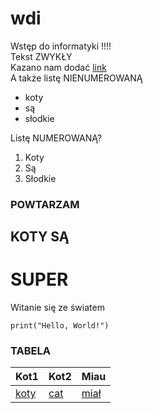 # wdi
Wstęp do informatyki
!!!!\
Tekst ZWYKŁY\
Kazano nam dodać [link](https://en.wikipedia.org/wiki/Cat)\
A także listę NIENUMEROWANĄ
- koty
- są
- słodkie

Listę NUMEROWANĄ?
1. Koty
2. Są
3. Słodkie

### POWTARZAM
## KOTY SĄ
# SUPER

Witanie się ze światem
```
print("Hello, World!")
```

### TABELA
Kot1 | Kot2 | Miau
-----|------|-----|
[koty](https://en.wikipedia.org/wiki/Cat) | [cat](https://www.man7.org/linux/man-pages/man1/cat.1.html) | [miał](https://www.google.com/search?sca_esv=d909a4843931226e&hl=en&q=mia%C5%82&udm=2&fbs=AEQNm0Aa4sjWe7Rqy32pFwRj0UkWd8nbOJfsBGGB5IQQO6L3J5MIFhvnvU242yFxzEEp3BcbXWGQjBp6XyyqfUu6Wz8hWk3bMeDVtqu_mrB1o-K4YflJcFQPwF_8HcO4g0e23yGFHocWKhGHUVyRw0szLJnh8A9Sf22qKDz0aW7pjYIFVMMH0Lk&sa=X&ved=2ahUKEwjU6ZTh2ZCJAxW2AdsEHUGiAvUQtKgLegQIFBAB&biw=1105&bih=904)

